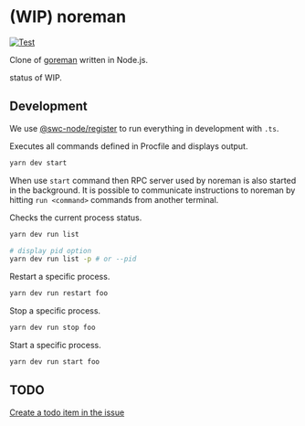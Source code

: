 # (WIP) noreman

[![Test](https://github.com/shinshin86/noreman/actions/workflows/test.yml/badge.svg)](https://github.com/shinshin86/noreman/actions/workflows/test.yml)

Clone of [goreman](https://github.com/mattn/goreman) written in Node.js.

status of WIP.


## Development

We use [@swc-node/register](https://www.npmjs.com/package/@swc-node/register) to run everything in development with `.ts`.

Executes all commands defined in Procfile and displays output.

```sh
yarn dev start
```

When use `start` command then RPC server used by noreman is also started in the background.
It is possible to communicate instructions to noreman by hitting `run <command>` commands from another terminal.


Checks the current process status.

```sh
yarn dev run list

# display pid option
yarn dev run list -p # or --pid
```

Restart a specific process.

```sh
yarn dev run restart foo
```

Stop a specific process.

```sh
yarn dev run stop foo
```

Start a specific process.

```sh
yarn dev run start foo
```


## TODO

[Create a todo item in the issue](https://github.com/shinshin86/noreman/issues?q=is%3Aissue+is%3Aopen+%22TODO%3A%22)